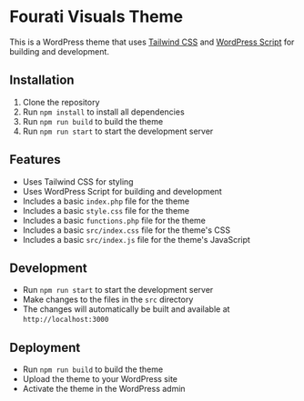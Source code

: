 # Fourati Visuals Theme

This is a WordPress theme that uses [Tailwind CSS](https://tailwindcss.com/) and [WordPress Script](https://developer.wordpress.org/block-editor/packages/packages-scripts/) for building and development.

## Installation

1. Clone the repository
2. Run `npm install` to install all dependencies
3. Run `npm run build` to build the theme
4. Run `npm run start` to start the development server

## Features

* Uses Tailwind CSS for styling
* Uses WordPress Script for building and development
* Includes a basic `index.php` file for the theme
* Includes a basic `style.css` file for the theme
* Includes a basic `functions.php` file for the theme
* Includes a basic `src/index.css` file for the theme's CSS
* Includes a basic `src/index.js` file for the theme's JavaScript

## Development

* Run `npm run start` to start the development server
* Make changes to the files in the `src` directory
* The changes will automatically be built and available at `http://localhost:3000`

## Deployment

* Run `npm run build` to build the theme
* Upload the theme to your WordPress site
* Activate the theme in the WordPress admin
